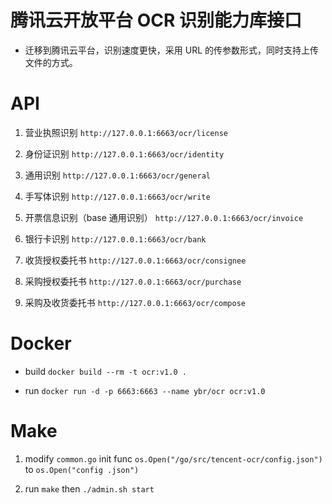 # 腾讯云开放平台 OCR 识别能力库接口

* 迁移到腾讯云平台，识别速度更快，采用 URL 的传参数形式，同时支持上传文件的方式。

# API

1. 营业执照识别 `http://127.0.0.1:6663/ocr/license` 

2. 身份证识别 `http://127.0.0.1:6663/ocr/identity` 

3. 通用识别 `http://127.0.0.1:6663/ocr/general` 

4. 手写体识别 `http://127.0.0.1:6663/ocr/write` 

5. 开票信息识别（base 通用识别） `http://127.0.0.1:6663/ocr/invoice`
 
6. 银行卡识别 `http://127.0.0.1:6663/ocr/bank` 

7. 收货授权委托书 `http://127.0.0.1:6663/ocr/consignee`

8. 采购授权委托书 `http://127.0.0.1:6663/ocr/purchase`

9. 采购及收货委托书 `http://127.0.0.1:6663/ocr/compose`

# Docker

* build `docker build --rm -t ocr:v1.0 .`

* run `docker run -d -p 6663:6663 --name ybr/ocr ocr:v1.0`

# Make

1. modify `common.go` init func `os.Open("/go/src/tencent-ocr/config.json")` to `os.Open("config
.json")`

2. run `make` then `./admin.sh start`
